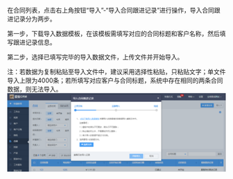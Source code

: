 在合同列表，点击右上角按钮“导入”-“导入合同跟进记录”进行操作，导入合同跟进记录分为两步。

第一步，下载导入数据模板，在该模板需填写对应的合同标题和客户名称，然后填写跟进记录信息。

第二步，选择已填写完毕的导入数据文件，上传文件并开始导入。

注：若数据为复制粘贴至导入文件中，建议采用选择性粘贴，只粘贴文字；单文件导入上限为4000条；若所填写对应客户与合同标题，系统中存在相同的两条合同数据，则无法导入。![](/assets/77)

